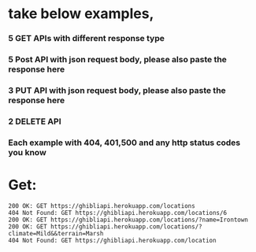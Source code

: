 # take below examples,
### 5 GET APIs with different response type
### 5 Post API with json request body, please also paste the response here 
### 3 PUT API with json request body, please also paste the response here 
### 2 DELETE API
### Each example with 404, 401,500 and any http status codes you know

# Get:
```
200 OK: GET https://ghibliapi.herokuapp.com/locations
404 Not Found: GET https://ghibliapi.herokuapp.com/locations/6
200 OK: GET https://ghibliapi.herokuapp.com/locations/?name=Irontown
200 OK: GET https://ghibliapi.herokuapp.com/locations/?climate=Mild&&terrain=Marsh
404 Not Found: GET https://ghibliapi.herokuapp.com/location
```
